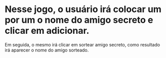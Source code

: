 ﻿# Nesse jogo, o usuário irá colocar um por um o nome do amigo secreto e clicar em adicionar.
 Em seguida, o mesmo irá clicar em sortear amigo secreto, como resultado irá aparecer o nome do amigo sorteado.
